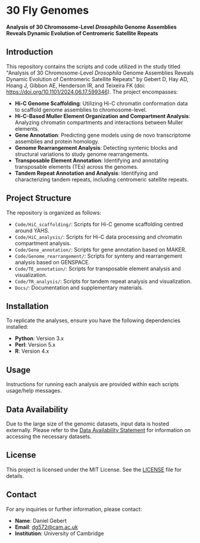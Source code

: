 # 30 Fly Genomes

**Analysis of 30 Chromosome-Level *Drosophila* Genome Assemblies Reveals Dynamic Evolution of Centromeric Satellite Repeats**

## Introduction

This repository contains the scripts and code utilized in the study titled "Analysis of 30 Chromosome-Level *Drosophila* Genome Assemblies Reveals Dynamic Evolution of Centromeric Satellite Repeats" by Gebert D, Hay AD, Hoang J, Gibbon AE, Henderson IR, and Teixeira FK (doi: https://doi.org/10.1101/2024.06.17.599346). The project encompasses:

- **Hi-C Genome Scaffolding**: Utilizing Hi-C chromatin conformation data to scaffold genome assemblies to chromosome-level.
- **Hi-C-Based Muller Element Organization and Compartment Analysis**: Analyzing chromatin compartments and interactions between Muller elements.
- **Gene Annotation**: Predicting gene models using de novo transcriptome assemblies and protein homology.
- **Genome Rearrangement Analysis**: Detecting syntenic blocks and structural variations to study genome rearrangements.
- **Transposable Element Annotation**: Identifying and annotating transposable elements (TEs) across the genomes.
- **Tandem Repeat Annotation and Analysis**: Identifying and characterizing tandem repeats, including centromeric satellite repeats.

## Project Structure

The repository is organized as follows:

- `Code/HiC_scaffolding/`: Scripts for Hi-C genome scaffolding centred around YAHS.
- `Code/HiC_analysis/`: Scripts for Hi-C data processing and chromatin compartment analysis.
- `Code/Gene_annotation/`: Scripts for gene annotation based on MAKER.
- `Code/Genome_rearrangement/`: Scripts for synteny and rearrangement analysis based on GENSPACE.
- `Code/TE_annotation/`: Scripts for transposable element analysis and visualization.
- `Code/TR_analysis/`: Scripts for tandem repeat analysis and visualization.
- `Docs/`: Documentation and supplementary materials.

## Installation

To replicate the analyses, ensure you have the following dependencies installed:

- **Python**: Version 3.x
- **Perl**: Version 5.x
- **R**: Version 4.x

## Usage

Instructions for running each analysis are provided within each scripts usage/help messages.

## Data Availability

Due to the large size of the genomic datasets, input data is hosted externally. Please refer to the [Data Availability Statement](Docs/Data_availability.md) for information on accessing the necessary datasets.

## License

This project is licensed under the MIT License. See the [LICENSE](LICENSE.md) file for details.

## Contact

For any inquiries or further information, please contact:

- **Name**: Daniel Gebert
- **Email**: dg572@cam.ac.uk
- **Institution**: University of Cambridge
